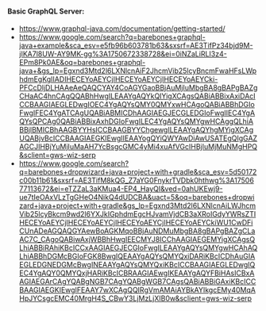 #### Basic GraphQL Server:
- https://www.graphql-java.com/documentation/getting-started/
- https://www.google.com/search?q=barebones+graphql-java+example&sca_esv=e5fb96b603781b63&sxsrf=AE3TifPz34bjd9M-jIKA7l8UW-AY9MK-gg%3A1750672338728&ei=0iNZaLiRLI3z4-EPm8Pk0AE&oq=barebones+graphql-java+&gs_lp=Egxnd3Mtd2l6LXNlcnAiF2JhcmVib25lcyBncmFwaHFsLWphdmEgKgIIADIHECEYoAEYCjIHECEYoAEYCjIHECEYoAEYCki-PFCcDljDLHAAeAeQAQCYAY4CoAGYGaoBBjAuMjIuMbgBA8gBAPgBAZgCHaAC4hnCAgQQABhHwgILEAAYgAQYkQIYigXCAgsQABiABBixAxiDAcICCBAAGIAEGLEDwgIOEC4YgAQYsQMY0QMYxwHCAgoQABiABBhDGIoFwgIFEC4YgATCAgUQABiABMICDhAAGIAEGJECGLEDGIoFwgIIEC4YgAQYsQPCAg0QABiABBixAxhDGIoFwgILEC4YgAQYsQMYgwHCAggQLhiABBjlBMICBhAAGBYYHsICCBAAGBYYChgewgILEAAYgAQYhgMYigXCAgUQABjvBcICCBAAGIAEGKIEwgIIEAAYogQYiQWYAwDiAwUSATEgQIgGAZAGCJIHBjYuMjIuMaAH7YcBsgcGMC4yMi4xuAfVGcIHBjIuMjMuNMgHPQ&sclient=gws-wiz-serp
- https://www.google.com/search?q=barebones+dropwizard+java+project+with+gradle&sca_esv=5d50172c00b11b61&sxsrf=AE3TifM8kQG_Z7aYG0FnykrTVDbk0hthwg%3A1750677113672&ei=eTZZaL3aKMua4-EP4_HayQI&ved=0ahUKEwj9-ue7tIeOAxVLzTgGHeO4NikQ4dUDCBA&uact=5&oq=barebones+dropwizard+java+project+with+gradle&gs_lp=Egxnd3Mtd2l6LXNlcnAiLWJhcmVib25lcyBkcm9wd2l6YXJkIGphdmEgcHJvamVjdCB3aXRoIGdyYWRsZTIHECEYoAEYCjIHECEYoAEYCjIHECEYoAEYCjIHECEYoAEYCkiWU1CwDFiCUnADeAGQAQGYAewBoAGKMqoBBjAuNDMuMbgBA8gBAPgBAZgCLaAC7C_CAgoQABiwAxjWBBhHwgIEECMYJ8ICChAAGIAEGEMYigXCAgsQLhiABBiRAhiKBcICCxAAGIAEGJECGIoFwgILEAAYgAQYsQMYgwHCAhAQLhiABBhDGMcBGIoFGK8BwgIQEAAYgAQYsQMYQxiDARiKBcICDhAuGIAEGLEDGNEDGMcBwgINEAAYgAQYsQMYQxiKBcICCBAAGIAEGLEDwgIQEC4YgAQY0QMYQxjHARiKBcICBRAAGIAEwgIKEAAYgAQYFBiHAsICBxAAGIAEGArCAgYQABgNGB7CAgYQABgWGB7CAgsQABiABBiGAxiKBcICCBAAGIAEGKIEwgIFEAAY7wXCAgQQIRgVmAMAiAYBkAYIkgcEMy40MqAHpJYCsgcEMC40MrgH4S_CBwY3LjMzLjXIB0w&sclient=gws-wiz-serp


